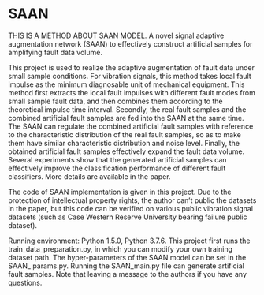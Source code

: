 # SAAN
THIS IS A METHOD ABOUT SAAN MODEL.
A novel signal adaptive augmentation network (SAAN) to effectively construct artificial samples for amplifying fault data volume.

This project is used to realize the adaptive augmentation of fault data under small sample conditions. For vibration signals, this method takes local fault impulse as the minimum diagnosable unit of mechanical equipment. This method first extracts the local fault impulses with different fault modes from small sample fault data, and then combines them according to the theoretical impulse time interval. Secondly, the real fault samples and the combined artificial fault samples are fed into the SAAN at the same time. The SAAN can regulate the combined artificial fault samples with reference to the characteristic distribution of the real fault samples, so as to make them have similar characteristic distribution and noise level. Finally, the obtained artificial fault samples effectively expand the fault data volume. Several experiments show that the generated artificial samples can effectively improve the classification performance of different fault classifiers. More details are available in the paper.

The code of SAAN implementation is given in this project. Due to the protection of intellectual property rights, the author can’t public the datasets in the paper, but this code can be verified on various public vibration signal datasets (such as Case Western Reserve University bearing failure public dataset).

Running environment: Python 1.5.0, Python 3.7.6.
This project first runs the train_data_preparation.py, in which you can modify your own training dataset path.
The hyper-parameters of the SAAN model can be set in the SAAN_ params.py.
Running the SAAN_main.py file can generate artificial fault samples.
Note that leaving a message to the authors if you have any questions.


